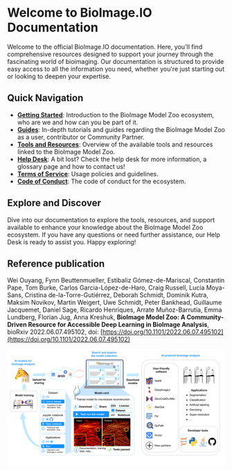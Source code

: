 # Welcome to BioImage.IO Documentation

Welcome to the official BioImage.IO documentation. Here, you'll find comprehensive resources designed to support your journey through the fascinating world of bioimaging. Our documentation is structured to provide easy access to all the information you need, whether you're just starting out or looking to deepen your expertise.

## Quick Navigation

- **[Getting Started](/getting_started/README.md)**: Introduction to the BioImage Model Zoo ecosystem, who are we and how can you be part of it.
- **[Guides](/guides/README.md)**: In-depth tutorials and guides regarding the BioImage Model Zoo as a user, contributor or Community Partner.
- **[Tools and Resources](/tools_and_resources/README.md)**: Overview of the available tools and resources linked to the BioImage Model Zoo.
- **[Help Desk](/help_desk/README.md)**: A bit lost? Check the help desk for more information, a glossary page and how to contact us!
- **[Terms of Service](/terms_of_service.md)**: Usage policies and guidelines.
- **[Code of Conduct](/CODE_OF_CONDUCT.md)**: The code of conduct for the ecosystem.

## Explore and Discover

Dive into our documentation to explore the tools, resources, and support available to enhance your knowledge about the BioImage Model Zoo ecosystem. If you have any questions or need further assistance, our Help Desk is ready to assist you. Happy exploring!

## Reference publication
Wei Ouyang, Fynn Beuttenmueller, Estibaliz Gómez-de-Mariscal, Constantin Pape, Tom Burke, Carlos Garcia-López-de-Haro, Craig Russell, Lucía Moya-Sans, Cristina de-la-Torre-Gutiérrez, Deborah Schmidt, Dominik Kutra, Maksim Novikov, Martin Weigert, Uwe Schmidt, Peter Bankhead, Guillaume Jacquemet, Daniel Sage, Ricardo Henriques, Arrate Muñoz-Barrutia, Emma Lundberg, Florian Jug, Anna Kreshuk, **BioImage Model Zoo: A Community-Driven Resource for Accessible Deep Learning in BioImage Analysis**, bioRxiv 2022.06.07.495102, doi: [https://doi.org/10.1101/2022.06.07.495102](https://doi.org/10.1101/2022.06.07.495102)

<img src="./bioimage-io-paper-figure-1.png" align="center" width="1000"/>

